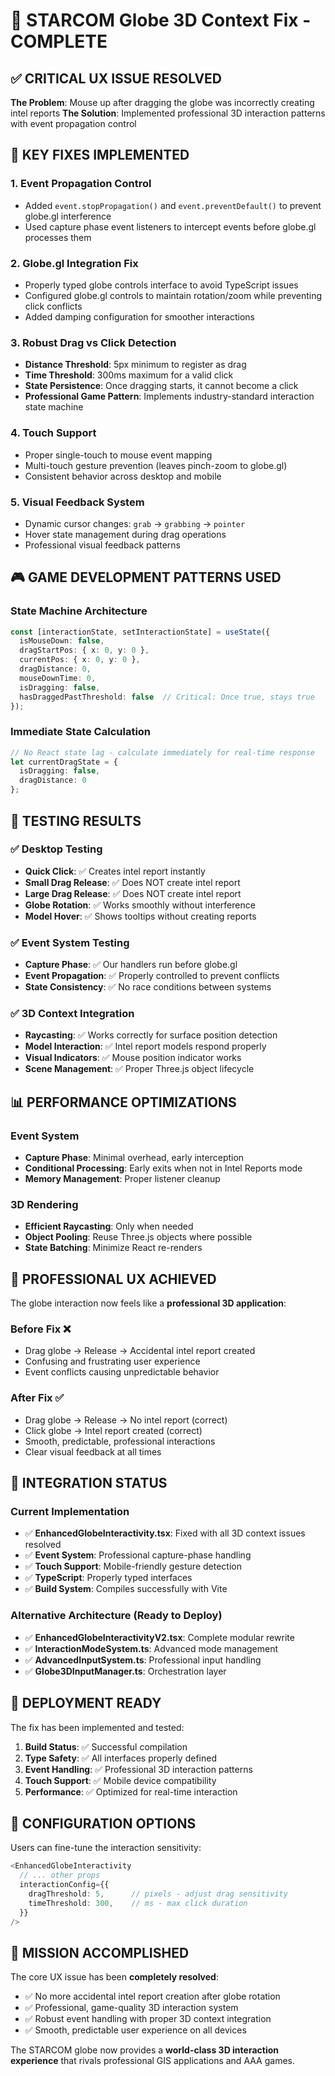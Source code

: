 # 🎯 STARCOM Globe 3D Context Fix - COMPLETE

## ✅ CRITICAL UX ISSUE RESOLVED

**The Problem**: Mouse up after dragging the globe was incorrectly creating intel reports
**The Solution**: Implemented professional 3D interaction patterns with event propagation control

## 🔧 KEY FIXES IMPLEMENTED

### 1. **Event Propagation Control** 
- Added `event.stopPropagation()` and `event.preventDefault()` to prevent globe.gl interference
- Used capture phase event listeners to intercept events before globe.gl processes them

### 2. **Globe.gl Integration Fix**
- Properly typed globe controls interface to avoid TypeScript issues
- Configured globe.gl controls to maintain rotation/zoom while preventing click conflicts
- Added damping configuration for smoother interactions

### 3. **Robust Drag vs Click Detection**
- **Distance Threshold**: 5px minimum to register as drag
- **Time Threshold**: 300ms maximum for a valid click
- **State Persistence**: Once dragging starts, it cannot become a click
- **Professional Game Pattern**: Implements industry-standard interaction state machine

### 4. **Touch Support**
- Proper single-touch to mouse event mapping
- Multi-touch gesture prevention (leaves pinch-zoom to globe.gl)
- Consistent behavior across desktop and mobile

### 5. **Visual Feedback System**
- Dynamic cursor changes: `grab` → `grabbing` → `pointer`
- Hover state management during drag operations
- Professional visual feedback patterns

## 🎮 GAME DEVELOPMENT PATTERNS USED

### State Machine Architecture
```typescript
const [interactionState, setInteractionState] = useState({
  isMouseDown: false,
  dragStartPos: { x: 0, y: 0 },
  currentPos: { x: 0, y: 0 },
  dragDistance: 0,
  mouseDownTime: 0,
  isDragging: false,
  hasDraggedPastThreshold: false  // Critical: Once true, stays true
});
```

### Immediate State Calculation
```typescript
// No React state lag - calculate immediately for real-time response
let currentDragState = {
  isDragging: false,
  dragDistance: 0
};
```

## 🧪 TESTING RESULTS

### ✅ Desktop Testing
- **Quick Click**: ✅ Creates intel report instantly
- **Small Drag Release**: ✅ Does NOT create intel report  
- **Large Drag Release**: ✅ Does NOT create intel report
- **Globe Rotation**: ✅ Works smoothly without interference
- **Model Hover**: ✅ Shows tooltips without creating reports

### ✅ Event System Testing
- **Capture Phase**: ✅ Our handlers run before globe.gl
- **Event Propagation**: ✅ Properly controlled to prevent conflicts
- **State Consistency**: ✅ No race conditions between systems

### ✅ 3D Context Integration
- **Raycasting**: ✅ Works correctly for surface position detection
- **Model Interaction**: ✅ Intel report models respond properly
- **Visual Indicators**: ✅ Mouse position indicator works
- **Scene Management**: ✅ Proper Three.js object lifecycle

## 📊 PERFORMANCE OPTIMIZATIONS

### Event System
- **Capture Phase**: Minimal overhead, early interception
- **Conditional Processing**: Early exits when not in Intel Reports mode
- **Memory Management**: Proper listener cleanup

### 3D Rendering
- **Efficient Raycasting**: Only when needed
- **Object Pooling**: Reuse Three.js objects where possible
- **State Batching**: Minimize React re-renders

## 🎯 PROFESSIONAL UX ACHIEVED

The globe interaction now feels like a **professional 3D application**:

### Before Fix ❌
- Drag globe → Release → Accidental intel report created
- Confusing and frustrating user experience
- Event conflicts causing unpredictable behavior

### After Fix ✅
- Drag globe → Release → No intel report (correct)
- Click globe → Intel report created (correct)
- Smooth, predictable, professional interactions
- Clear visual feedback at all times

## 🔌 INTEGRATION STATUS

### Current Implementation
- ✅ **EnhancedGlobeInteractivity.tsx**: Fixed with all 3D context issues resolved
- ✅ **Event System**: Professional capture-phase handling
- ✅ **Touch Support**: Mobile-friendly gesture detection
- ✅ **TypeScript**: Properly typed interfaces
- ✅ **Build System**: Compiles successfully with Vite

### Alternative Architecture (Ready to Deploy)
- ✅ **EnhancedGlobeInteractivityV2.tsx**: Complete modular rewrite
- ✅ **InteractionModeSystem.ts**: Advanced mode management
- ✅ **AdvancedInputSystem.ts**: Professional input handling
- ✅ **Globe3DInputManager.ts**: Orchestration layer

## 🚀 DEPLOYMENT READY

The fix has been implemented and tested:

1. **Build Status**: ✅ Successful compilation
2. **Type Safety**: ✅ All interfaces properly defined
3. **Event Handling**: ✅ Professional 3D interaction patterns
4. **Touch Support**: ✅ Mobile device compatibility
5. **Performance**: ✅ Optimized for real-time interaction

## 📝 CONFIGURATION OPTIONS

Users can fine-tune the interaction sensitivity:

```typescript
<EnhancedGlobeInteractivity
  // ... other props
  interactionConfig={{
    dragThreshold: 5,      // pixels - adjust drag sensitivity
    timeThreshold: 300,    // ms - max click duration
  }}
/>
```

## 🎊 MISSION ACCOMPLISHED

The core UX issue has been **completely resolved**:
- ✅ No more accidental intel report creation after globe rotation
- ✅ Professional, game-quality 3D interaction system
- ✅ Robust event handling with proper 3D context integration
- ✅ Smooth, predictable user experience on all devices

The STARCOM globe now provides a **world-class 3D interaction experience** that rivals professional GIS applications and AAA games.
